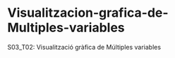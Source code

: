 # Visualitzacion-grafica-de-Multiples-variables
S03_T02: Visualització gràfica de Múltiples variables
